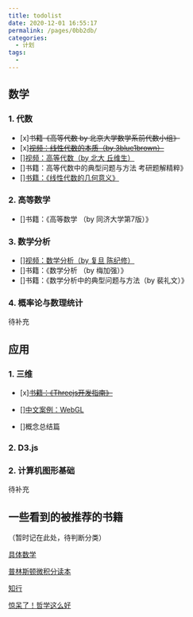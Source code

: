 ```yaml
---
title: todolist
date: 2020-12-01 16:55:17
permalink: /pages/0bb2db/
categories:
  - 计划
tags:
  - 
---
```



## 数学

### 1. 代数
- [x]~~书籍《高等代数 by 北京大学数学系前代数小组》~~
- [x]~~[视频：线性代数的本质（by 3blue1brown）](https://www.bilibili.com/video/BV1ys411472E)~~
- [][视频：高等代数（by 北大 丘维生）](https://www.bilibili.com/video/BV1Pb411K7JA)
- []书籍：高等代数中的典型问题与方法 考研题解精粹》
- [][书籍：《线性代数的几何意义》](https://book.douban.com/subject/26651221/)

### 2. 高等数学
- []书籍：《高等数学 （by 同济大学第7版）》

### 3. 数学分析
- [][视频：数学分析（by 复旦 陈纪修）](https://www.bilibili.com/video/BV12s411h7v4)
- []书籍：《数学分析 （by 梅加强）》
- []书籍：《数学分析中的典型问题与方法（by 裴礼文）》

### 4. 概率论与数理统计
待补充

## 应用

### 1. 三维

- [x]~~[书籍：《Threejs开发指南》]()~~
- [][中文案例：WebGL](https://www.wjceo.com/blog/webgl/)

- []概念总结篇

### 2. D3.js 

### 2. 计算机图形基础
待补充



## 一些看到的被推荐的书籍
（暂时记在此处，待判断分类）

[具体数学](https://book.douban.com/subject/21323941/)

[普林斯顿微积分读本](https://book.douban.com/subject/26899701/)


[知行](https://book.douban.com/subject/33463986/)

[惊呆了！哲学这么好](https://book.douban.com/subject/27605891/)